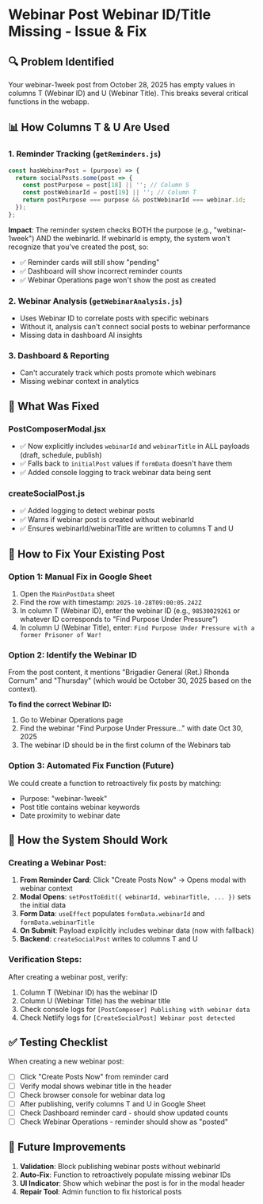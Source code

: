 # Webinar Post Webinar ID/Title Missing - Issue & Fix

## 🔍 **Problem Identified**

Your webinar-1week post from October 28, 2025 has empty values in columns T (Webinar ID) and U (Webinar Title). This breaks several critical functions in the webapp.

## 📊 **How Columns T & U Are Used**

### 1. **Reminder Tracking (`getReminders.js`)**
```javascript
const hasWebinarPost = (purpose) => {
  return socialPosts.some(post => {
    const postPurpose = post[18] || ''; // Column S
    const postWebinarId = post[19] || ''; // Column T
    return postPurpose === purpose && postWebinarId === webinar.id;
  });
};
```

**Impact**: The reminder system checks BOTH the purpose (e.g., "webinar-1week") AND the webinarId. If webinarId is empty, the system won't recognize that you've created the post, so:
- ✅ Reminder cards will still show "pending" 
- ✅ Dashboard will show incorrect reminder counts
- ✅ Webinar Operations page won't show the post as created

### 2. **Webinar Analysis (`getWebinarAnalysis.js`)**
- Uses Webinar ID to correlate posts with specific webinars
- Without it, analysis can't connect social posts to webinar performance
- Missing data in dashboard AI insights

### 3. **Dashboard & Reporting**
- Can't accurately track which posts promote which webinars
- Missing webinar context in analytics

## 🔧 **What Was Fixed**

### **PostComposerModal.jsx**
- ✅ Now explicitly includes `webinarId` and `webinarTitle` in ALL payloads (draft, schedule, publish)
- ✅ Falls back to `initialPost` values if `formData` doesn't have them
- ✅ Added console logging to track webinar data being sent

### **createSocialPost.js**
- ✅ Added logging to detect webinar posts
- ✅ Warns if webinar post is created without webinarId
- ✅ Ensures webinarId/webinarTitle are written to columns T and U

## 📝 **How to Fix Your Existing Post**

### **Option 1: Manual Fix in Google Sheet**
1. Open the `MainPostData` sheet
2. Find the row with timestamp: `2025-10-28T09:00:05.242Z`
3. In column T (Webinar ID), enter the webinar ID (e.g., `98530029261` or whatever ID corresponds to "Find Purpose Under Pressure")
4. In column U (Webinar Title), enter: `Find Purpose Under Pressure with a former Prisoner of War!`

### **Option 2: Identify the Webinar ID**
From the post content, it mentions "Brigadier General (Ret.) Rhonda Cornum" and "Thursday" (which would be October 30, 2025 based on the context). 

**To find the correct Webinar ID:**
1. Go to Webinar Operations page
2. Find the webinar "Find Purpose Under Pressure..." with date Oct 30, 2025
3. The webinar ID should be in the first column of the Webinars tab

### **Option 3: Automated Fix Function (Future)**
We could create a function to retroactively fix posts by matching:
- Purpose: "webinar-1week"
- Post title contains webinar keywords
- Date proximity to webinar date

## 🎯 **How the System Should Work**

### **Creating a Webinar Post:**
1. **From Reminder Card**: Click "Create Posts Now" → Opens modal with webinar context
2. **Modal Opens**: `setPostToEdit({ webinarId, webinarTitle, ... })` sets the initial data
3. **Form Data**: `useEffect` populates `formData.webinarId` and `formData.webinarTitle`
4. **On Submit**: Payload explicitly includes webinar data (now with fallback)
5. **Backend**: `createSocialPost` writes to columns T and U

### **Verification Steps:**
After creating a webinar post, verify:
1. Column T (Webinar ID) has the webinar ID
2. Column U (Webinar Title) has the webinar title
3. Check console logs for `[PostComposer] Publishing with webinar data`
4. Check Netlify logs for `[CreateSocialPost] Webinar post detected`

## ✅ **Testing Checklist**

When creating a new webinar post:
- [ ] Click "Create Posts Now" from reminder card
- [ ] Verify modal shows webinar title in the header
- [ ] Check browser console for webinar data log
- [ ] After publishing, verify columns T and U in Google Sheet
- [ ] Check Dashboard reminder card - should show updated counts
- [ ] Check Webinar Operations - reminder should show as "posted"

## 🔮 **Future Improvements**

1. **Validation**: Block publishing webinar posts without webinarId
2. **Auto-Fix**: Function to retroactively populate missing webinar IDs
3. **UI Indicator**: Show which webinar the post is for in the modal header
4. **Repair Tool**: Admin function to fix historical posts

